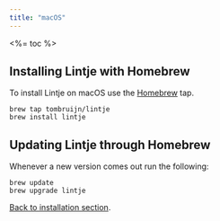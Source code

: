 ```yaml
---
title: "macOS"
---
```


<%= toc %>

## Installing Lintje with Homebrew

To install Lintje on macOS use the [Homebrew](https://brew.sh) tap.

```
brew tap tombruijn/lintje
brew install lintje
```

## Updating Lintje through Homebrew

Whenever a new version comes out run the following:

```
brew update
brew upgrade lintje
```

[Back to installation section](/docs/installation/).
